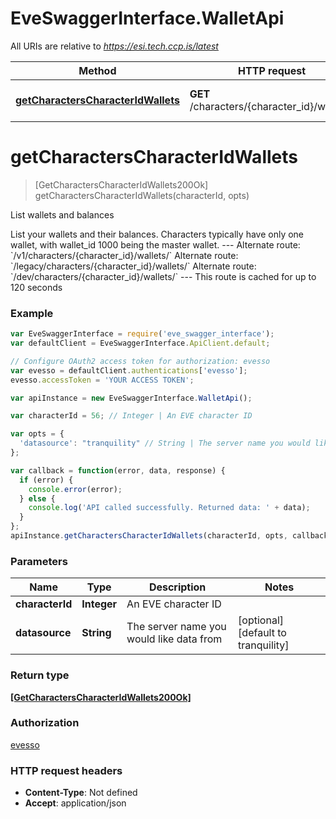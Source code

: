 # EveSwaggerInterface.WalletApi

All URIs are relative to *https://esi.tech.ccp.is/latest*

Method | HTTP request | Description
------------- | ------------- | -------------
[**getCharactersCharacterIdWallets**](WalletApi.md#getCharactersCharacterIdWallets) | **GET** /characters/{character_id}/wallets/ | List wallets and balances


<a name="getCharactersCharacterIdWallets"></a>
# **getCharactersCharacterIdWallets**
> [GetCharactersCharacterIdWallets200Ok] getCharactersCharacterIdWallets(characterId, opts)

List wallets and balances

List your wallets and their balances. Characters typically have only one wallet, with wallet_id 1000 being the master wallet.  ---  Alternate route: &#x60;/v1/characters/{character_id}/wallets/&#x60;  Alternate route: &#x60;/legacy/characters/{character_id}/wallets/&#x60;  Alternate route: &#x60;/dev/characters/{character_id}/wallets/&#x60;   ---  This route is cached for up to 120 seconds

### Example
```javascript
var EveSwaggerInterface = require('eve_swagger_interface');
var defaultClient = EveSwaggerInterface.ApiClient.default;

// Configure OAuth2 access token for authorization: evesso
var evesso = defaultClient.authentications['evesso'];
evesso.accessToken = 'YOUR ACCESS TOKEN';

var apiInstance = new EveSwaggerInterface.WalletApi();

var characterId = 56; // Integer | An EVE character ID

var opts = { 
  'datasource': "tranquility" // String | The server name you would like data from
};

var callback = function(error, data, response) {
  if (error) {
    console.error(error);
  } else {
    console.log('API called successfully. Returned data: ' + data);
  }
};
apiInstance.getCharactersCharacterIdWallets(characterId, opts, callback);
```

### Parameters

Name | Type | Description  | Notes
------------- | ------------- | ------------- | -------------
 **characterId** | **Integer**| An EVE character ID | 
 **datasource** | **String**| The server name you would like data from | [optional] [default to tranquility]

### Return type

[**[GetCharactersCharacterIdWallets200Ok]**](GetCharactersCharacterIdWallets200Ok.md)

### Authorization

[evesso](../README.md#evesso)

### HTTP request headers

 - **Content-Type**: Not defined
 - **Accept**: application/json

